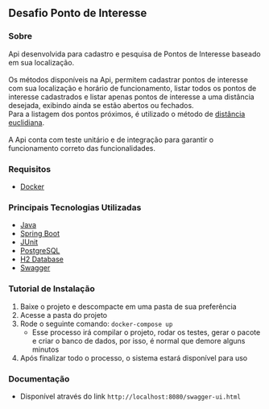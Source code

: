 ## Desafio Ponto de Interesse

### Sobre
Api desenvolvida para cadastro e pesquisa de Pontos de Interesse baseado em sua localização.
<br><br>
Os métodos disponíveis na Api, permitem cadastrar pontos de interesse com sua localização e horário de funcionamento, listar todos os pontos de interesse cadastrados e listar apenas pontos de interesse a uma distância desejada, exibindo ainda se estão abertos ou fechados.
<br>
Para a listagem dos pontos próximos, é utilizado o método de [distância euclidiana](https://pt.wikipedia.org/wiki/Dist%C3%A2ncia_euclidiana).
<br><br>
A Api conta com teste unitário e de integração para garantir o funcionamento correto das funcionalidades.

### Requisitos
 - [Docker](https://docs.docker.com/)

### Principais Tecnologias Utilizadas
 - [Java](https://www.java.com/pt_BR/)
 - [Spring Boot](https://spring.io/projects/spring-boot)
 - [JUnit](https://junit.org/junit5/)
 - [PostgreSQL](https://www.postgresql.org/)
 - [H2 Database](https://www.h2database.com/html/main.html)
 - [Swagger](https://swagger.io/)

### Tutorial de Instalação
  1) Baixe o projeto e descompacte em uma pasta de sua preferência
  2) Acesse a pasta do projeto
  3) Rode o seguinte comando: ```docker-compose up```
     - Esse processo irá compilar o projeto, rodar os testes, gerar o pacote e criar o banco de dados, por isso, é normal que demore alguns minutos
  4) Após finalizar todo o processo, o sistema estará disponível para uso
  
### Documentação
  - Disponível através do link ```http://localhost:8080/swagger-ui.html```
